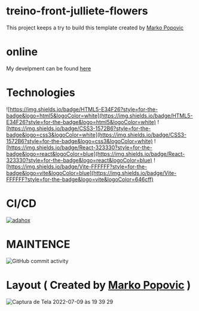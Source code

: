# treino-front-julliete-flowers

This project keeps a try to build this template created by [Marko Popovic](https://www.instagram.com/markopopovic_ui/)

# online
My develpment can be found [here](http://jullietesflower.olharacessivel.com.br/)


# Technologies

![https://img.shields.io/badge/HTML5-E34F26?style=for-the-badge&logo=html5&logoColor=white](https://img.shields.io/badge/HTML5-E34F26?style=for-the-badge&logo=html5&logoColor=white) ![https://img.shields.io/badge/CSS3-1572B6?style=for-the-badge&logo=css3&logoColor=white](https://img.shields.io/badge/CSS3-1572B6?style=for-the-badge&logo=css3&logoColor=white)  ![https://img.shields.io/badge/React-323330?style=for-the-badge&logo=react&logoColor=blue](https://img.shields.io/badge/React-323330?style=for-the-badge&logo=react&logoColor=blue) ![https://img.shields.io/badge/Vite-FFFFFF?style=for-the-badge&logo=vite&logoColor=blue](https://img.shields.io/badge/Vite-FFFFFF?style=for-the-badge&logo=vite&logoColor=646cff) 


# CI/CD
[![adahox](https://circleci.com/gh/adahox/treino-front-juliettes-flowers.svg?style=shield)](#) 

# MAINTENCE
![GitHub commit activity](https://img.shields.io/github/commit-activity/w/adahox/treino-front-juliette-flowers?style=for-the-badge)

# Layout ( Created by [Marko Popovic](https://instagram.com/markopopovic_ui) )
![Captura de Tela 2022-07-09 às 19 39 29](https://user-images.githubusercontent.com/4131322/178124819-f01d28a9-433e-448e-9735-5e15902263b0.png)

